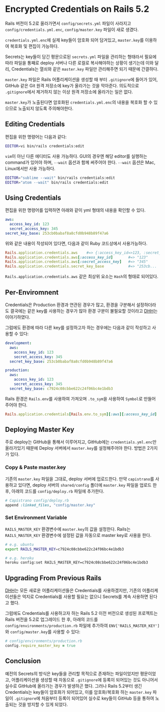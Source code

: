 # Encrypted Credentials on Rails 5.2

Rails 버전이 5.2로 올라가면서 `config/secrets.yml` 파일이 사라지고 `config/credentials.yml.enc`, `config/master.key` 파일이 새로 생겼다.

`credentials.yml.enc`에 실제 key들이 암호화 되어 담겨있고, `master.key`를 이용하여 복호화 및 편집이 가능하다. 

Secrets는 key들이 담긴 평문으로된 `secrets.yml` 파일을 관리하는 형태라서 필요에 따라 파일을 통째로 deploy 서버나 다른 로컬로 복사해야하는 상황이 생기는데 이와 달리, Credentials는 열쇠와 같은 `master.key` 파일만 관리해주면 되기 때문에 간결하다.

`master.key` 파일은 Rails 어플리케이션을 생성할 때 부터 `.gitignore`에 들어가 있어, GitHub 같은 Git 원격 저장소에 key가 올라가는 것을 막아준다. 의도적으로 `.gitignore`에서 제거하지 않는 이상 원격 저장소에 올라가는 일은 없다.

`master.key`가 노출된다면 암호화된 `credentials.yml.enc`의 내용을 복호화 할 수 있으므로 노출되지 않도록 주의해야한다.

## Editing Credentials

편집을 위한 명령어는 다음과 같다:

```sh
EDITOR=vi bin/rails credentials:edit
```

`vim`이 아닌 다른 에디터도 사용 가능하다. GUI의 경우엔 해당 editor를 실행하는 command가 있어야 하며, `--wait` 옵션과 함께 써주어야 한다. `--wait` 옵션은 Mac, Linux에서만 사용 가능하다.

```sh
EDITOR="sublime --wait" bin/rails credentials:edit
EDITOR="atom --wait" bin/rails credentials:edit
```

## Using Credentials

편집을 위한 명령어를 입력하면 아래와 같이 yml 형태의 내용을 확인할 수 있다.

```yaml 
aws:
  access_key_id: 123
  secret_access_key: 345
secret_key_base: 253cb0babaf8a8cfd0b948b89f47a6
```

위와 같은 내용이 작성되어 있다면, 다음과 같이 Ruby 코드상에서 사용가능하다.

```ruby
Rails.application.credentials.aws    #=> {:access_key_id=>123, :secret_access_key=>345}
Rails.application.credentials.aws[:access_key_id]       #=> "123"
Rails.application.credentials.aws[:secret_access_key]   #=> "345"
Rails.application.credentials.secret_key_base           #=> "253cb...
```

`Rails.application.credentials.aws` 같은 최상위 요소는 `Hash`의 형태로 되어있다.

## Per-Enviromnent

Credentials은 Production 환경과 연관된 경우가 많고, 환경을 구분해서 설정하더라도 결국에는 같은 key를 사용하는 경우가 많아 환경 구분이 불필요할 것이라고 [DHH](https://github.com/rails/rails/pull/30067)는 이야기하였다.

그럼에도 환경에 따라 다른 key를 설정하고자 하는 경우에는 다음과 같이 작성하고 사용할 수 있다:

```yaml
development:
  aws:
    access_key_id: 123
    secret_access_key: 345
  secret_key_base: 253cb0babaf8a8cfd0b948b89f47a6

production:
  aws:
    access_key_id: 123
    secret_access_key: 345
  secret_key_base: c7924c08cbbe622c24f06bc4e1bdb3
```

Rails 환경은 `Rails.env`를 사용하여 가져오며 `.to_sym`을 사용하여 `Symbol`로 만들어 주어야 한다.

```ruby
Rails.application.credentials[Rails.env.to_sym][:aws][:access_key_id]
```

## Deploying Master Key

주로 deploy는 GitHub을 통해서 이루어지고, GitHub에는 `credentials.yml.enc`만 올라가있기 때문에 Deploy 서버에서 `master.key`를 설정해주어야 한다. 방법은 2가지가 있다.

### Copy & Paste master.key

기존의 `master.key` 파일을 그대로, deploy 서버에 업로드한다. 만약 `capistrano`를 사용하고 있다면, deploy 서버의 `shared/config` 폴더에 `master.key` 파일을 업로드 한 후, 아래의 코드를 `config/deploy.rb` 파일에 추가한다.

```ruby
# Capistrano config/deploy.rb
append :linked_files, "config/master.key"
```

### Set Environment Variable

`RAILS_MASTER_KEY` 환경변수에 `master.key`의 값을 설정한다. Rails는 `RAILS_MASTER_KEY` 환경변수에 설정된 값을 자동으로 master key로 사용을 한다.

```sh
# e.g. ubuntu
export RAILS_MASTER_KEY=c7924c08cbbe622c24f06bc4e1bdb3

# e.g. heroku
heroku config:set RAILS_MASTER_KEY=c7924c08cbbe622c24f06bc4e1bdb3
```

## Upgrading From Previous Rails

[DHH](https://github.com/rails/rails/pull/30067)는 모든 새로운 어플리케이션들은 Credentials를 사용하겠지만, 기존의 어플리케이션들은 억지로 Credentials를 사용할 필요는 없으니 Secrets를 계속 사용하면 된다고 했다.

그럼에도 Credentials를 사용하고자 하는 Rails 5.2 이전 버전으로 생성된 프로젝트는 Rails 버전을 5.2로 업그레이드 한 후, 아래의 코드를 `config/environments/production.rb` 파일에 추가하여 `ENV['RAILS_MASTER_KEY']`와 `config/master.key`를 사용할 수 있다:

```ruby
# config/environments/production.rb
config.require_master_key = true
```

## Conclusion

예전의 Secrets의 방식은 key들을 관리할 목적으로 존재하는 파일이었지만 평문이었고, 어플리케이션을 생성할 때 자동으로 `.gitignore`에 등록이 되어있는 것도 아니어서 실수로 GitHub에 올라가는 경우가 발생하곤 했다. 그러나 Rails 5.2부터 생긴 Credentials는 key들이 암호화가 되어있고, 이를 암호화/복호화 하는 `master.key` 파일이 `.gitignore`에 처음부터 등록이 되어있어 실수로 key들이 GitHub 등을 통하여 노출되는 것을 방지할 수 있게 되었다.
